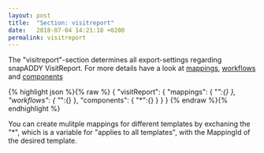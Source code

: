 ```yaml
---
layout: post
title:  "Section: visitreport"
date:   2018-07-04 14:21:18 +0200
permalink: visitreport
---
```


The "visitreport"-section determines all export-settings regarding snapADDY VisitReport.
For more details have a look at [mappings](), [workflows]() and [components]()

{% highlight json %}{% raw %}
{
      "visitReport": {
            "mappings": {
            "*":{}
            },
            "workflows": {
            "*":{}
            },
            "components": {
            "*":{}
            }
        }
  }
{% endraw %}{% endhighlight %}

You can create mulitple mappings for different templates by exchaning the "*", which is a variable for "applies to all templates", with the MappingId of the desired template.
